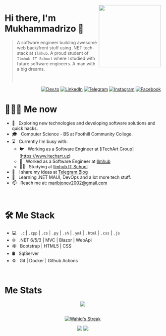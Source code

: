 <a href="https://t.me/mmrizo"><img src="https://avatars.dicebear.com/api/adventurer-neutral/asdfgghrefghhjjkkliygb.svg" align="right" height="200"/></a>

# Hi there, I'm Mukhammadrizo 👋

> A software engineer building awesome web back/front stuff using .NET tech-stack at `Ilmhub`. A proud student of `Ilmhub IT School` where I studied with future software engineers. A man with a big dreams.
<br/><br/><br/>

<p align="end">
<a href="https://dev.to/rizo11"><img alt="Dev.to" src="https://img.shields.io/badge/Dev.to-gray?style=flat-square&logo=dev-to"></a>
<a href="https://www.linkedin.com/in/mukhammadrizo-ma-rufjonov-174764190/"><img alt="LinkedIn" src="https://img.shields.io/badge/LinkedIn-gray?style=flat-square&logo=linkedin"></a>
<a href="https://t.me/mrizo_net"><img alt="Telegram" src="https://img.shields.io/badge/telegram-gray?style=flat-square&logo=telegram"></a>
<a href="https://instagram.com/mukhammadrizo_maribjonov"><img alt="Instagram" src="https://img.shields.io/badge/instagram-gray?style=flat-square&logo=instagram"></a>
<a href="https://www.facebook.com/profile.php?id=100036751786602"><img alt="Facebook" src="https://img.shields.io/badge/facebook-gray?style=flat-square&logo=facebook"></a>
</p>

<h1> 👨🏻‍💻 Me now </h1>

- 🤔 &nbsp; Exploring new technologies and developing software solutions and quick hacks.
- 🎓 &nbsp; Computer Science - BS at Foothill Community College.
- ⌛️ &nbsp; Currently I'm busy with:
  - 🐦 &nbsp; Working as a Software Engineer at [iTechArt Group] (https://www.itechart.uz)
  - 💼 &nbsp; Worked as a Software Engineer at [Ilmhub](https://ilmhub.uz)
  - 👨‍🏫 &nbsp; Studying at [Ilmhub IT School](https://ilmhub.uz)
- 📝 &nbsp; I share my ideas at [Telegram Blog](https://t.me/mrizo_net)
- 🌱 &nbsp; Learning .NET MAUI, DevOps and a lot more tech stuff.
- 📫 &nbsp; Reach me at: maribjonov2002@gmail.com

<br/>

<h1>🛠 Me Stack</h1>

- 💻 &nbsp; `.c` | `.cpp` | `.cs` | `.py` | `.sh` | `.yml` | `.html` | `.css` | `.js`
- 🌐 &nbsp; .NET 6/5/3 | MVC | Blazor | WebApi
- 🕸 &nbsp; Bootstrap | HTML5 | CSS
- 🛢 &nbsp; SqlServer
- ⚙️ &nbsp; Git | Docker | Github Actions

<br/>

<h1>Me Stats</h1>

<div align="center">
<a href="">
  <img align="center" src="https://github-readme-stats.vercel.app/api?username=Rizo11&count_private=true&include_all_commits=true&show_icons=true&title_color=007bff&text_color=e7e7e7&icon_color=007bff&bg_color=171c28" />
<a />
<div>
 <br/>

[![Wahid's Streak](https://github-readme-streak-stats.herokuapp.com?user=wahid-d&theme=dark&date_format=M%20j%5B%2C%20Y%5D&border=FFFFFF&ring=3722DD)](https://git.io/streak-stats)

[![](https://komarev.com/ghpvc/?username=wahid-d&color=orange&label=Profile%20Views)](https://github.com/wahid-d/wahid-d)
[![](https://img.shields.io/github/followers/Rizo11?label=GitHub%20Followers)](https://github.com/wahid-d)

<!--
**wahid-d/wahid-d** is a ✨ _special_ ✨ repository because its `README.md` (this file) appears on your GitHub profile.

Here are some ideas to get you started:

- 🔭 I’m currently working on ...
- 🌱 I’m currently learning ...
- 👯 I’m looking to collaborate on ...
- 🤔 I’m looking for help with ...
- 💬 Ask me about ...
- 📫 How to reach me: ...
- 😄 Pronouns: ...
- ⚡ Fun fact: ...
-->
